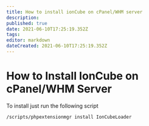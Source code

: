 ```yaml
---
title: How to install ionCube on cPanel/WHM server
description: 
published: true
date: 2021-06-10T17:25:19.352Z
tags: 
editor: markdown
dateCreated: 2021-06-10T17:25:19.352Z
---
```


# How to Install IonCube on cPanel/WHM Server

To install just run the following script

```
/scripts/phpextensionmgr install IonCubeLoader
```

